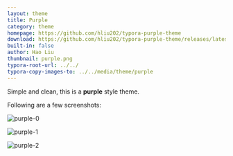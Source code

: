 ```yaml
---
layout: theme
title: Purple
category: theme
homepage: https://github.com/hliu202/typora-purple-theme
download: https://github.com/hliu202/typora-purple-theme/releases/latest
built-in: false
author: Hao Liu
thumbnail: purple.png
typora-root-url: ../../
typora-copy-images-to: ../../media/theme/purple
---
```


Simple and clean, this is a **purple** style theme.

Following are a few screenshots:

![purple-0](/media/theme/purple/0.png)

![purple-1](/media/theme/purple/1.png)

![purple-2](/media/theme/purple/2.png)
